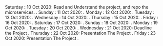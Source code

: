 Saturday : 10 Oct 2020: Read and Understand the project, and repo the microservices.
.
Sunday : 11 Oct 2020:
.
Monday : 12 Oct 2020:
.
Tuesday : 13 Oct 2020:
.
Wednesday : 14 Oct 2020:
.
Thursday : 15 Oct 2020:
.
Friday : 16 Oct 2020:
.
Saturday : 17 Oct 2020: 
.
Sunday : 18 Oct 2020:
.
Monday : 19 Oct 2020:
.
Tuesday : 20 Oct 2020:
.
Wednesday : 21 Oct 2020: Deadline the Project 
.
Thursday : 22 Oct 2020: Presentation The Project
.
Friday : 23 Oct 2020: Presentation The Project
.
